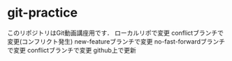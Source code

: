 # git-practice
このリポジトリはGit動画講座用です．
ローカルリポで変更
conflictブランチで変更(コンフリクト発生)
new-featureブランチで変更
no-fast-forwardブランチで変更
conflictブランチで変更
github上で更新
